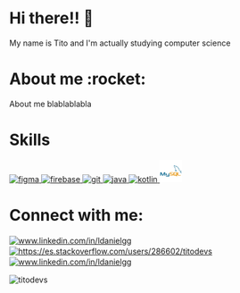 <!-- Introduction -->

<h1 align="left">Hi there!! 👋</h1>
<p align="left">My name is Tito and I'm actually studying computer science</p>

<!-- About me -->

<h1 align="left">About me :rocket:</h1>
<p align="left"> About me blablablabla </p>

<!-- Skills -->

<h1 align="left">Skills </h1>

<!-- Icons skills -->

<p align="left"> <a href="https://www.figma.com/" target="_blank" rel="noreferrer"> <img src="https://www.vectorlogo.zone/logos/figma/figma-icon.svg" alt="figma" width="40" height="40"/> </a> 
<a href="https://firebase.google.com/" target="_blank" rel="noreferrer"> 
<img src="https://www.vectorlogo.zone/logos/firebase/firebase-icon.svg" alt="firebase" width="40" height="40"/> </a> 
<a href="https://git-scm.com/" target="_blank" rel="noreferrer"> 
<img src="https://www.vectorlogo.zone/logos/git-scm/git-scm-icon.svg" alt="git" width="40" height="40"/> </a> 
<a href="https://www.java.com" target="_blank" rel="noreferrer"> 
<img src="https://img.shields.io/badge/Java-ED8B00?style=for-the-badge&logo=java&logoColor=white" alt="java"/> </a> 
<a href="https://kotlinlang.org" target="_blank" rel="noreferrer"> 
<img src="https://img.shields.io/badge/Kotlin-0095D5?&style=for-the-badge&logo=kotlin&logoColor=white" alt="kotlin"/> </a> 
<a href="https://www.mysql.com/" target="_blank" rel="noreferrer"> <img src="https://raw.githubusercontent.com/devicons/devicon/master/icons/mysql/mysql-original-wordmark.svg" alt="mysql" width="40" height="40"/> </a> </p>

<h1 align="left">Connect with me:</h1>
<p align="left">
<a href="https://linkedin.com/in/ldanielgg" target="blank"><img align="center" src="https://img.shields.io/badge/LinkedIn-0077B5?style=for-the-badge&logo=linkedin&logoColor=white" alt="www.linkedin.com/in/ldanielgg" /></a>
<a href="https://stackoverflow.com/users/286602/titodevs" target="blank"><img align="center" src="https://img.shields.io/badge/Stack_Overflow-FE7A16?style=for-the-badge&logo=stack-overflow&logoColor=white" alt="https://es.stackoverflow.com/users/286602/titodevs"/></a>
<a href="https://www.instagram.com/titodev_" target="blank"><img align="center" src="https://img.shields.io/badge/Instagram-E4405F?style=for-the-badge&logo=instagram&logoColor=white" alt="www.linkedin.com/in/ldanielgg" /></a>
</p>

<p><img align="center" src="https://github-readme-stats.vercel.app/api/top-langs?username=titodevs&show_icons=true&locale=en&layout=compact" alt="titodevs" /></p>
